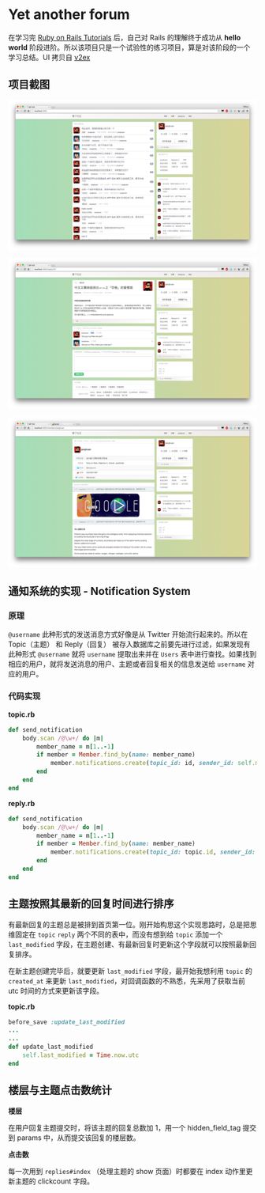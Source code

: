 # Yet another forum

在学习完 [Ruby on Rails Tutorials](https://railstutorial-china.org/book/) 后，自己对 Rails 的理解终于成功从 **hello world** 阶段进阶。所以该项目只是一个试验性的练习项目，算是对该阶段的一个学习总结。UI 拷贝自 [v2ex](https://v2ex.com)

## 项目截图

![index](screenshots/index.png)

![topic](screenshots/topic.png)

![member](screenshots/member.png)

## 通知系统的实现 - Notification System

### 原理
`@username` 此种形式的发送消息方式好像是从 Twitter 开始流行起来的。所以在 Topic（主题） 和 Reply（回复） 被存入数据库之前要先进行过滤，如果发现有此种形式 `@username` 就将 `username` 提取出来并在 `Users` 表中进行查找。如果找到相应的用户，就将发送消息的用户、主题或者回复相关的信息发送给 `username` 对应的用户。

### 代码实现

**topic.rb**
```ruby
def send_notification
	body.scan /@\w+/ do |m|
		member_name = m[1..-1]
		if member = Member.find_by(name: member_name)
			member.notifications.create(topic_id: id, sender_id: self.member.id, unread: true)
		end
	end
end
```

**reply.rb**
```ruby
def send_notification
	body.scan /@\w+/ do |m|
		member_name = m[1..-1]
		if member = Member.find_by(name: member_name)
			member.notifications.create(topic_id: topic.id, sender_id: self.member.id, reply_id: id, unread: true)
		end
	end
end
```
## 主题按照其最新的回复时间进行排序

有最新回复的主题总是被排到首页第一位。刚开始构思这个实现思路时，总是把思维固定在 `topic` `reply` 两个不同的表中，而没有想到给 `topic` 添加一个 `last_modified` 字段，在主题创建、有最新回复时更新这个字段就可以按照最新回复排序。

在新主题创建完毕后，就要更新 `last_modified` 字段，最开始我想利用 `topic` 的 `created_at` 来更新 `last_modified`，对回调函数的不熟悉，先采用了获取当前 utc 时间的方式来更新该字段。

**topic.rb**
```ruby
before_save :update_last_modified
...
...
def update_last_modified
	self.last_modified = Time.now.utc
end
```

## 楼层与主题点击数统计

**楼层**

在用户回复主题提交时，将该主题的回复总数加 1，用一个 hidden_field_tag 提交到 params 中，从而提交该回复的楼层数。

**点击数**

每一次用到 `replies#index` （处理主题的 show 页面）时都要在 index 动作里更新主题的 clickcount 字段。